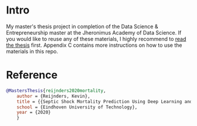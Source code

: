 # Intro
My master's thesis project in completion of the Data Science & Entrepreneurship master at the Jheronimus Academy of Data Science. If you would like to reuse any of these materials, I highly recommend to [read the thesis](https://github.com/KevinReijnders/MSc-Thesis-Septic-Shock-Mortality-Prediction/raw/main/MSc%20Thesis%20Reijnders%20-%20Septic%20Shock%20Mortality%20Prediction%20using%20DL%20and%20PFS.pdf) first. Appendix C contains more instructions on how to use the materials in this repo.

# Reference
```bibtex
@MastersThesis{reijnders2020mortality,
    author = {Reijnders, Kevin},
    title = {{Septic Shock Mortality Prediction Using Deep Learning and Probabilistic Fuzzy Systems}},
    school = {Eindhoven University of Technology},
    year = {2020}
    }
```